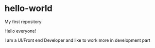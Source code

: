 # hello-world
My first repository

Hello everyone!

I am a UI/Front end Developer and like to work more in development part
